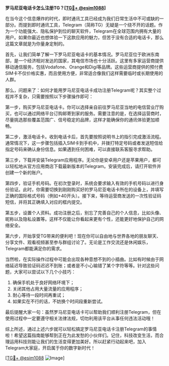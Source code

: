 **罗马尼亚电话卡怎么注册TG？[[TG💪+ @esim1088](https://t.me/s/esim1088)]**

在当今这个信息爆炸的时代，即时通讯工具已经成为我们日常生活中不可或缺的一部分。而提到即时通讯工具，Telegram（简称TG）无疑是一个绕不开的话题。作为一个功能强大、隐私保护到位的聊天软件，Telegram在全球范围内拥有大量的用户。如果你最近也想体验一下这款应用的魅力，但苦于没有合适的电话卡，那么这篇文章就是为你量身定制的。

首先，让我们简单了解一下罗马尼亚电话卡的基本情况。罗马尼亚位于欧洲东南部，是一个经济相对发达的国家，其电信市场也十分活跃。这里有多家运营商提供移动通信服务，包括Vodafone、Orange和Digi等品牌。这些运营商提供的预付费SIM卡不仅价格实惠，而且使用方便，非常适合像我们这样需要临时或长期使用的人群。

那么，问题来了：如何才能用罗马尼亚电话卡成功注册Telegram呢？其实整个过程并不复杂，只需要按照以下步骤操作即可：

第一步，购买罗马尼亚电话卡。你可以选择亲自前往罗马尼亚当地的电信营业厅购买，也可以通过网络平台订购邮寄到家的服务。需要注意的是，在选择运营商时，尽量挑选那些覆盖范围广、信号稳定的品牌，这样才能确保你的通讯体验更加顺畅。

第二步，激活电话卡。收到电话卡后，首先要按照说明书上的指引完成激活流程。通常情况下，这一步骤包括插入SIM卡到手机中，并拨打特定号码或者发送短信给指定号码来确认身份信息。如果遇到任何困难，可以直接联系客服寻求帮助。

第三步，下载并安装Telegram应用程序。无论你是安卓用户还是苹果用户，都可以轻松地从官方应用商店下载最新版本的Telegram。安装完成后，请打开软件并创建一个新的账户。

第四步，验证手机号码。在初次登录时，系统会要求输入有效的手机号码以进行身份验证。此时，你需要切换到刚刚购买好的罗马尼亚电话卡所在的设备上，并填写正确的国际格式号码（例如+40开头）。接下来，等待运营商发送的一次性验证码短信，并将其正确填入对应的框内提交。

第五步，设置个人资料。成功注册之后，别忘了完善自己的个人信息，比如头像、昵称以及隐私设置等。这样不仅能让你看起来更有个性，还能更好地保护自己的网络安全。

第六步，开始享受TG带来的便利吧！现在你可以自由地与世界各地的朋友聊天、分享文件、观看视频甚至参与群组讨论了。无论是工作交流还是休闲娱乐，Telegram都能满足你的需求。

当然啦，在实际操作过程中可能会出现各种意想不到的小插曲。比如有时候由于网络延迟导致验证码迟迟不到账；或者是不小心输错了某个字符等等。针对这些问题，大家可以尝试以下几个小技巧：

1. 确保手机处于良好网络环境下；
2. 关闭其他占用大量流量的应用程序；
3. 耐心等待一段时间再重试；
4. 如果实在不行的话，不妨换个时间段重新尝试。

最后提醒大家一句：虽然罗马尼亚电话卡可以帮助我们顺利注册Telegram，但在使用过程中一定要遵守相关法律法规，切勿利用该平台从事任何违法活动哦！

综上所述，通过上述六步就可以轻松搞定罗马尼亚电话卡注册Telegram的事情啦！希望这篇指南能够帮到正在为此发愁的小伙伴们。记住，科技改变生活，而合理运用科技则能让我们的生活变得更加美好。所以赶紧行动起来吧，加入Telegram大家庭，开启属于你的数字新时代！

[[TG💪+ @esim1088](https://t.me/s/esim1088) ![Image](https://i.postimg.cc/4NQfJmqS/Snipaste-2025-05-13-00-14-12.png)]